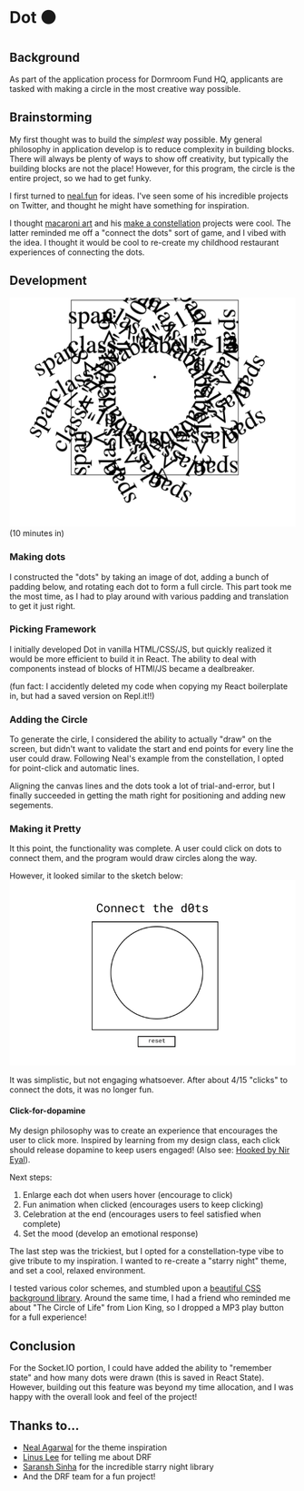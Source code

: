 # Dot ⚫

## Background

As part of the application process for Dormroom Fund HQ, applicants are tasked with making a circle in the most creative way possible. 

## Brainstorming

My first thought was to build the <em>simplest</em> way possible. My general philosophy in application develop is to reduce complexity in building blocks. There will always be plenty of ways to show off creativity, but typically the building blocks are not the place! However, for this program, the circle is the entire project, so we had to get funky.

I first turned to [neal.fun](http://neil.fun) for ideas. I've seen some of his incredible projects on Twitter, and thought he might have something for inspiration.

I thought [macaroni art](https://macaroni-art.glitch.me/) and his [make a constellation](https://make-a-constellation.glitch.me/) projects were cool. The latter reminded me off a "connect the dots" sort of game, and I vibed with the idea. I thought it would be cool to re-create my childhood restaurant experiences of connecting the dots.

## Development

![](img/take1.png)
(10 minutes in)

### Making dots

I constructed the "dots" by taking an image of dot, adding a bunch of padding below, and rotating each dot to form a full circle. This part took me the most time, as I had to play around with various padding and translation to get it just right.

### Picking Framework

I initially developed Dot in vanilla HTML/CSS/JS, but quickly realized it would be more efficient to build it in React. The ability to deal with components instead of blocks of HTMl/JS became a dealbreaker.

(fun fact: I accidently deleted my code when copying my React boilerplate in, but had a saved version on Repl.it!!)

### Adding the Circle

To generate the cirle, I considered the ability to actually "draw" on the screen, but didn't want to validate the start and end points for every line the user could draw. Following Neal's example from the constellation, I opted for point-click and automatic lines.

Aligning the canvas lines and the dots took a lot of trial-and-error, but I finally succeeded in getting the math right for positioning and adding new segements.

### Making it Pretty

It this point, the functionality was complete. A user could click on dots to connect them, and the program would draw circles along the way.

However, it looked similar to the sketch below:
![](img/v1.png)

It was simplistic, but not engaging whatsoever. After about 4/15 "clicks" to connect the dots, it was no longer fun.

#### Click-for-dopamine

My design philosophy was to create an experience that encourages the user to click more. Inspired by learning from my design class, each click should release dopamine to keep users engaged! (Also see: [Hooked by Nir Eyal]()).

Next steps:

1. Enlarge each dot when users hover (encourage to click)
2. Fun animation when clicked (encourages users to keep clicking)
3. Celebration at the end (encourages users to feel satisfied when complete)
4. Set the mood (develop an emotional response)

The last step was the trickiest, but I opted for a constellation-type vibe to give tribute to my inspiration. I wanted to re-create a "starry night" theme, and set a cool, relaxed environment.

I tested various color schemes, and stumbled upon a [beautiful CSS background library](https://codepen.io/saransh/pen/BKJun). Around the same time, I had a friend who reminded me about "The Circle of Life" from Lion King, so I dropped a MP3 play button for a full experience!

## Conclusion

For the Socket.IO portion, I could have added the ability to "remember state" and how many dots were drawn (this is saved in React State). However, building out this feature was beyond my time allocation, and I was happy with the overall look and feel of the project!

## Thanks to...

- [Neal Agarwal](https://nealagarwal.me/) for the theme inspiration
- [Linus Lee](https://www.ocf.berkeley.edu/~linuslee/) for telling me about DRF
- [Saransh Sinha](https://codepen.io/saransh/pen/BKJun) for the incredible starry night library
- And the DRF team for a fun project!
